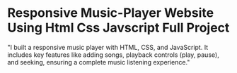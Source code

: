 # Responsive Music-Player Website Using Html Css Javscript Full Project

"I built a responsive music player with HTML, CSS, and JavaScript. It includes key features like adding songs, playback controls (play, pause), and seeking, ensuring a complete music listening experience."
